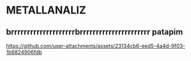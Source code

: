 # METALLANALIZ
 ## brrrrrrrrrrrrrrrrrrrrbrrrrrrrrrrrrrrrrrrrrrr patapim


https://github.com/user-attachments/assets/23134cb6-eed5-4a4d-9f03-1b6824906fdb

